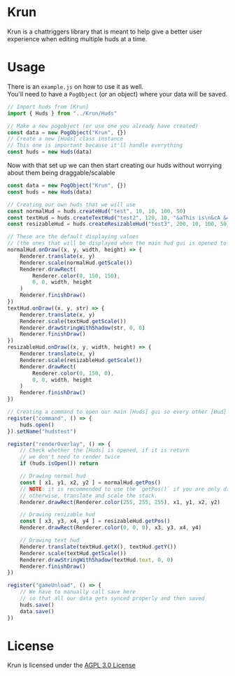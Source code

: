 # Krun
Krun is a chattriggers library that is meant to help give a better user experience when editing multiple huds at a time.

# Usage
There is an `example.js` on how to use it as well.<br>
You'll need to have a `PogObject` (or an object) where your data will be saved.
```js
// Import huds from [Krun]
import { Huds } from "../Krun/Huds"

// Make a new pogobject (or use one you already have created)
const data = new PogObject("Krun", {})
// Create a new [Huds] class instance
// This one is important because it'll handle everything
const huds = new Huds(data)
```

Now with that set up we can then start creating our huds without worrying about them being draggable/scalable<br>
```js
const data = new PogObject("Krun", {})
const huds = new Huds(data)

// Creating our own huds that we will use
const normalHud = huds.createHud("test", 10, 10, 100, 50)
const textHud = huds.createTextHud("test2", 120, 10, "&aThis is\n&cA &4Test\n&bThis might be a bigger text\n&2Not this one though")
const resizableHud = huds.createResizableHud("test3", 200, 10, 100, 50)

// These are the default displaying values
// (the ones that will be displayed when the main hud gui is opened to edit them)
normalHud.onDraw((x, y, width, height) => {
    Renderer.translate(x, y)
    Renderer.scale(normalHud.getScale())
    Renderer.drawRect(
        Renderer.color(0, 150, 150),
        0, 0, width, height
    )
    Renderer.finishDraw()
})
textHud.onDraw((x, y, str) => {
    Renderer.translate(x, y)
    Renderer.scale(textHud.getScale())
    Renderer.drawStringWithShadow(str, 0, 0)
    Renderer.finishDraw()
})
resizableHud.onDraw((x, y, width, height) => {
    Renderer.translate(x, y)
    Renderer.scale(resizableHud.getScale())
    Renderer.drawRect(
        Renderer.color(0, 150, 0),
        0, 0, width, height
    )
    Renderer.finishDraw()
})

// Creating a command to open our main [Huds] gui so every other [Hud] can be edited
register("command", () => {
    huds.open()
}).setName("hudstest")

register("renderOverlay", () => {
    // Check whether the [Huds] is opened, if it is return
    // we don't need to render twice
    if (huds.isOpen()) return

    // Drawing normal hud
    const [ x1, y1, x2, y2 ] = normalHud.getPos()
    // NOTE: it is recommended to use the `getPos()` if you are only drawing one item
    // otherwise, translate and scale the stack.
    Renderer.drawRect(Renderer.color(255, 255, 255), x1, y1, x2, y2)

    // Drawing resizable hud
    const [ x3, y3, x4, y4 ] = resizableHud.getPos()
    Renderer.drawRect(Renderer.color(0, 0, 0), x3, y3, x4, y4)

    // Drawing text hud
    Renderer.translate(textHud.getX(), textHud.getY())
    Renderer.scale(textHud.getScale())
    Renderer.drawStringWithShadow(textHud.text, 0, 0)
    Renderer.finishDraw()
})

register("gameUnload", () => {
    // We have to manually call save here
    // so that all our data gets synced properly and then saved
    huds.save()
    data.save()
})
```

# License
Krun is licensed under the [AGPL 3.0 License](https://github.com/DocilElm/Krun/blob/main/LICENSE)
